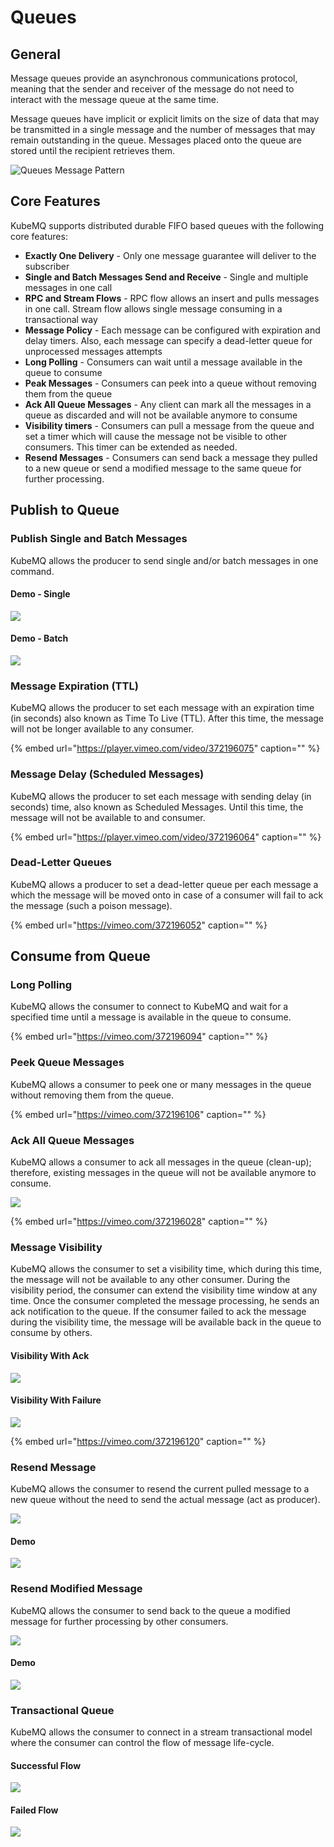 # Queues

## General

Message queues provide an asynchronous communications protocol, meaning that the sender and receiver of the message do not need to interact with the message queue at the same time.

Message queues have implicit or explicit limits on the size of data that may be transmitted in a single message and the number of messages that may remain outstanding in the queue. Messages placed onto the queue are stored until the recipient retrieves them.

![Queues Message Pattern](../../.gitbook/assets/queue.png)

## Core Features

KubeMQ supports distributed durable FIFO based queues with the following core features:

* **Exactly One Delivery** - Only one message guarantee will deliver to the subscriber
* **Single and Batch Messages Send and Receive** - Single and multiple messages in one call
* **RPC and Stream Flows** - RPC flow allows an insert and pulls messages in one call. Stream flow allows single message consuming in a transactional way
* **Message Policy** - Each message can be configured with expiration and delay timers. Also, each message can specify a dead-letter queue for unprocessed messages attempts
* **Long Polling** - Consumers can wait until a message available in the queue to consume
* **Peak Messages** - Consumers can peek into a queue without removing them from the queue
* **Ack All Queue Messages** - Any client can mark all the messages in a queue as discarded and will not be available anymore to consume
* **Visibility timers** - Consumers can pull a message from the queue and set a timer which will cause the message not be visible to other consumers. This timer can be extended as needed.
* **Resend Messages** - Consumers can send back a message they pulled to a new queue or send a modified message to the same queue for further processing.

## Publish to Queue

### Publish Single and Batch Messages

KubeMQ allows the producer to send single and/or batch messages in one command.

#### Demo - Single

![](../../.gitbook/assets/kubemqctl-queue-send-receive.gif)

#### Demo - Batch

![](../../.gitbook/assets/kubemqctl-queue-send-receive-batch.gif)

### Message Expiration \(TTL\)

KubeMQ allows the producer to set each message with an expiration time \(in seconds\) also known as Time To Live \(TTL\). After this time, the message will not be longer available to any consumer.

{% embed url="https://player.vimeo.com/video/372196075" caption="" %}

### Message Delay \(Scheduled Messages\)

KubeMQ allows the producer to set each message with sending delay \(in seconds\) time, also known as Scheduled Messages. Until this time, the message will not be available to and consumer.

{% embed url="https://player.vimeo.com/video/372196064" caption="" %}

### Dead-Letter Queues

KubeMQ allows a producer to set a dead-letter queue per each message a which the message will be moved onto in case of a consumer will fail to ack the message \(such a poison message\).

{% embed url="https://vimeo.com/372196052" caption="" %}

## Consume from Queue

### Long Polling

KubeMQ allows the consumer to connect to KubeMQ and wait for a specified time until a message is available in the queue to consume.

{% embed url="https://vimeo.com/372196094" caption="" %}

### Peek Queue Messages

KubeMQ allows a consumer to peek one or many messages in the queue without removing them from the queue.

{% embed url="https://vimeo.com/372196106" caption="" %}

### Ack All Queue Messages

KubeMQ allows a consumer to ack all messages in the queue \(clean-up\); therefore, existing messages in the queue will not be available anymore to consume.

![](../../.gitbook/assets/queue-ack-all.png)

{% embed url="https://vimeo.com/372196028" caption="" %}

### Message Visibility

KubeMQ allows the consumer to set a visibility time, which during this time, the message will not be available to any other consumer. During the visibility period, the consumer can extend the visibility time window at any time. Once the consumer completed the message processing, he sends an ack notification to the queue. If the consumer failed to ack the message during the visibility time, the message will be available back in the queue to consume by others.

#### Visibility With Ack

![](../../.gitbook/assets/queue-visibility-ack.png)

#### Visibility With Failure

![](../../.gitbook/assets/queue-visibility-reject.png)

{% embed url="https://vimeo.com/372196120" caption="" %}

### Resend Message

KubeMQ allows the consumer to resend the current pulled message to a new queue without the need to send the actual message \(act as producer\).

![](../../.gitbook/assets/queue-resend.png)

#### Demo

![](../../.gitbook/assets/kubemqctl-queue-stream-resend-queue.gif)

### Resend Modified Message

KubeMQ allows the consumer to send back to the queue a modified message for further processing by other consumers.

![](../../.gitbook/assets/queue-resend-new.png)

#### Demo

![](../../.gitbook/assets/kubemqctl-queue-stream-resend-new.gif)

### Transactional Queue

KubeMQ allows the consumer to connect in a stream transactional model where the consumer can control the flow of message life-cycle.

#### Successful Flow

![](../../.gitbook/assets/queue-stream-flow-ok.png)

#### Failed Flow

![](../../.gitbook/assets/queue-stream-flow-fail.png)

